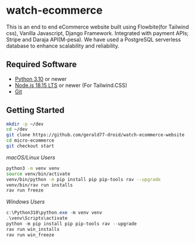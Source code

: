 # watch-ecommerce
This is an end to end eCommerce website built using Flowbite(for Tailwind css), Vanilla Javascript, Django Framework.
Integrated with payment APIs; Stripe and Daraja API(M-pesa).
We have used a PostgreSQL serverless database to enhance scalability and reliability.


## Required Software
- [Python 3.10](https://www.python.org/downloads/) or newer
- [Node.js 18.15 LTS](https://nodejs.org/) or newer (For Tailwind.CSS)
- [Git](https://git-scm.com/)


## Getting Started

```bash
mkdir -p ~/dev
cd ~/dev
git clone https://github.com/gerald77-droid/watch-ecommerce-website
cd micro-ecommerce
git checkout start
```



_macOS/Linux Users_
```bash
python3 -m venv venv
source venv/bin/activate
venv/bin/python -m pip install pip pip-tools rav --upgrade
venv/bin/rav run installs
rav run freeze
```


_Windows Users_
```powershell
c:\Python310\python.exe -m venv venv
.\venv\Scripts\activate
python -m pip install pip pip-tools rav --upgrade
rav run win_installs
rav run win_freeze
```
